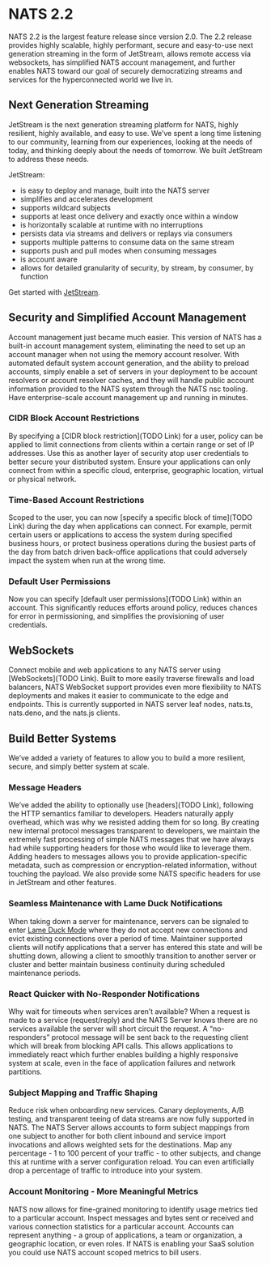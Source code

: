 # NATS 2.2

NATS 2.2 is the largest feature release since version 2.0. The 2.2 release provides highly scalable, highly performant, secure and easy-to-use next generation streaming in the form of JetStream, allows remote access via websockets, has simplified NATS account management, and further enables NATS toward our goal of securely democratizing streams and services for the hyperconnected world we live in.

## Next Generation Streaming

JetStream is the next generation streaming platform for NATS, highly resilient, highly available, and easy to use.  We’ve spent a long time listening to our community, learning from our experiences, looking at the needs of today, and thinking deeply about the needs of tomorrow.  We built JetStream to address these needs. 

JetStream:
- is easy to deploy and manage, built into the NATS server
- simplifies and accelerates development
- supports wildcard subjects
- supports at least once delivery and exactly once within a window
- is horizontally scalable at runtime with no interruptions
- persists data via streams and delivers or replays via consumers
- supports multiple patterns to consume data on the same stream
- supports push and pull modes when consuming messages
- is account aware
- allows for detailed granularity of security, by stream, by consumer, by function

Get started with [JetStream](../jetstream/about_jetstream/jetstream.md).


## Security and Simplified Account Management

Account management just became much easier.  This version of NATS has a built-in account management system, eliminating the need to set up an account manager when not using the memory account resolver.  With automated default system account generation, and the ability to preload accounts,  simply enable a set of servers in your deployment to be account resolvers or account resolver caches, and they will handle public account information provided to the NATS system through the NATS nsc tooling.  Have enterprise-scale account management up and running in minutes.

### CIDR Block Account Restrictions

By specifying a [CIDR block restriction](TODO Link) for a user, policy can be applied to limit connections from clients within a certain range or set of IP addresses.  Use this as another layer of security atop user credentials to better secure your distributed system.  Ensure your applications can only connect from within a specific cloud, enterprise, geographic location, virtual or physical network.

### Time-Based Account Restrictions

Scoped to the user, you can now [specify a specific block of time](TODO Link) during the day when applications can connect.  For example, permit certain users or applications to access the system during specified business hours, or protect business operations during the busiest parts of the day from batch driven back-office applications that could adversely impact the system when run at the wrong time.

### Default User Permissions

Now you can specify [default user permissions](TODO Link) within an account.  This significantly reduces efforts around policy, reduces chances for error in permissioning, and simplifies the provisioning of user credentials.

## WebSockets

Connect mobile and web applications to any NATS server using [WebSockets](TODO Link).  Built to more easily traverse firewalls and load balancers, NATS WebSocket support provides even more flexibility to NATS deployments and makes it easier to communicate to the edge and endpoints.  This is currently supported in NATS server leaf nodes, nats.ts, nats.deno, and the nats.js clients.

## Build Better Systems

We’ve added a variety of features to allow you to build a more resilient, secure, and simply better system at scale.  

### Message Headers

We’ve added the ability to optionally use [headers](TODO Link), following the HTTP semantics familiar to developers.  Headers naturally apply overhead, which was why we resisted adding them for so long.  By creating new internal protocol messages transparent to developers, we maintain the extremely fast processing of simple NATS messages that we have always had while supporting headers for those who would like to leverage them.  Adding headers to messages allows you to provide application-specific metadata, such as compression or encryption-related information, without touching the payload.  We also provide some NATS specific headers for use in JetStream and other features.

### Seamless Maintenance with Lame Duck Notifications

When taking down a server for maintenance, servers can be signaled to enter [Lame Duck Mode](../nats-server/nats_admin/signals) where they do not accept new connections and evict existing connections over a period of time.  Maintainer supported clients will notify applications that a server has entered this state and will be shutting down, allowing a client to smoothly transition to another server or cluster and better maintain business continuity during scheduled maintenance periods. 

### React Quicker with No-Responder Notifications

Why wait for timeouts when services aren’t available?  When a request is made to a service (request/reply) and the NATS Server knows there are no services available the server will short circuit the request.  A “no-responders” protocol message will be sent back to the requesting client which will break from blocking API calls.  This allows applications to immediately react which further enables building a highly responsive system at scale, even in the face of application failures and network partitions.

### Subject Mapping and Traffic Shaping

Reduce risk when onboarding new services.  Canary deployments, A/B testing, and transparent teeing of data streams are now fully supported in NATS.  The NATS Server allows accounts to form subject mappings from one subject to another for both client inbound and service import invocations and allows weighted sets for the destinations.  Map any percentage - 1 to 100 percent of your traffic - to other subjects, and change this at runtime with a server configuration reload.  You can even artificially drop a percentage of traffic to introduce into your system.

### Account Monitoring - More Meaningful Metrics 

NATS now allows for fine-grained monitoring to identify usage metrics tied to a particular account.  Inspect messages and bytes sent or received and various connection statistics for a particular account.  Accounts can represent anything - a group of applications, a team or organization, a geographic location, or even roles.  If NATS is enabling your SaaS solution you could use NATS account scoped metrics to bill users.

